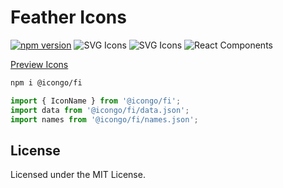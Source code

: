 Feather Icons
===

[![npm version](https://img.shields.io/npm/v/@icongo/fi.svg)](https://www.npmjs.com/package/@icongo/fi)
![SVG Icons](https://shields.io/badge/SVG-icons-green?logo=svg&style=flat)
![SVG Icons](https://shields.io/badge/TypeScript-Support-green?logo=TypeScript&style=flat)
![React Components](https://shields.io/badge/React-components-green?logo=react&style=flat)

[Preview Icons](http://icongo.github.io/#/icons/fi)

```bash
npm i @icongo/fi
```

```jsx
import { IconName } from '@icongo/fi';
import data from '@icongo/fi/data.json';
import names from '@icongo/fi/names.json';
```

## License

Licensed under the MIT License.
